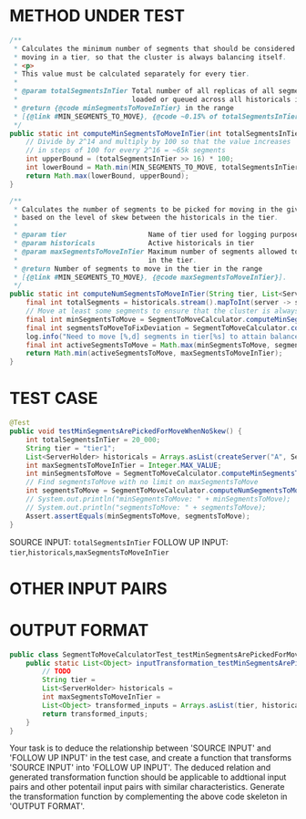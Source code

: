 # METHOD UNDER TEST
```java
/**
 * Calculates the minimum number of segments that should be considered for
 * moving in a tier, so that the cluster is always balancing itself.
 * <p>
 * This value must be calculated separately for every tier.
 *
 * @param totalSegmentsInTier Total number of all replicas of all segments
 *                            loaded or queued across all historicals in the tier.
 * @return {@code minSegmentsToMoveInTier} in the range
 * [{@link #MIN_SEGMENTS_TO_MOVE}, {@code ~0.15% of totalSegmentsInTier}].
 */
public static int computeMinSegmentsToMoveInTier(int totalSegmentsInTier) {
    // Divide by 2^14 and multiply by 100 so that the value increases
    // in steps of 100 for every 2^16 = ~65k segments
    int upperBound = (totalSegmentsInTier >> 16) * 100;
    int lowerBound = Math.min(MIN_SEGMENTS_TO_MOVE, totalSegmentsInTier);
    return Math.max(lowerBound, upperBound);
}

/**
 * Calculates the number of segments to be picked for moving in the given tier,
 * based on the level of skew between the historicals in the tier.
 *
 * @param tier                    Name of tier used for logging purposes
 * @param historicals             Active historicals in tier
 * @param maxSegmentsToMoveInTier Maximum number of segments allowed to be moved
 *                                in the tier.
 * @return Number of segments to move in the tier in the range
 * [{@link #MIN_SEGMENTS_TO_MOVE}, {@code maxSegmentsToMoveInTier}].
 */
public static int computeNumSegmentsToMoveInTier(String tier, List<ServerHolder> historicals, int maxSegmentsToMoveInTier) {
    final int totalSegments = historicals.stream().mapToInt(server -> server.getProjectedSegments().getTotalSegmentCount()).sum();
    // Move at least some segments to ensure that the cluster is always balancing itself
    final int minSegmentsToMove = SegmentToMoveCalculator.computeMinSegmentsToMoveInTier(totalSegments);
    final int segmentsToMoveToFixDeviation = SegmentToMoveCalculator.computeNumSegmentsToMoveToBalanceTier(tier, historicals);
    log.info("Need to move [%,d] segments in tier[%s] to attain balance. Allowed values are [min=%d, max=%d].", segmentsToMoveToFixDeviation, tier, minSegmentsToMove, maxSegmentsToMoveInTier);
    final int activeSegmentsToMove = Math.max(minSegmentsToMove, segmentsToMoveToFixDeviation);
    return Math.min(activeSegmentsToMove, maxSegmentsToMoveInTier);
}

```


# TEST CASE
```java
@Test
public void testMinSegmentsArePickedForMoveWhenNoSkew() {
    int totalSegmentsInTier = 20_000;
    String tier = "tier1";
    List<ServerHolder> historicals = Arrays.asList(createServer("A", SegmentToMoveCalculatorTest.WIKI_SEGMENTS), createServer("B", SegmentToMoveCalculatorTest.WIKI_SEGMENTS));
    int maxSegmentsToMoveInTier = Integer.MAX_VALUE;
    int minSegmentsToMove = SegmentToMoveCalculator.computeMinSegmentsToMoveInTier(totalSegmentsInTier);
    // Find segmentsToMove with no limit on maxSegmentsToMove
    int segmentsToMove = SegmentToMoveCalculator.computeNumSegmentsToMoveInTier(tier, historicals, maxSegmentsToMoveInTier);
    // System.out.println("minSegmentsToMove: " + minSegmentsToMove);
    // System.out.println("segmentsToMove: " + segmentsToMove);
    Assert.assertEquals(minSegmentsToMove, segmentsToMove);
}

```
SOURCE INPUT: `totalSegmentsInTier`
FOLLOW UP INPUT: `tier`,`historicals`,`maxSegmentsToMoveInTier`


# OTHER INPUT PAIRS 



# OUTPUT FORMAT
```java
public class SegmentToMoveCalculatorTest_testMinSegmentsArePickedForMoveWhenNoSkew {
    public static List<Object> inputTransformation_testMinSegmentsArePickedForMoveWhenNoSkew(int totalSegmentsInTier)  {
        // TODO
        String tier = 
		List<ServerHolder> historicals = 
		int maxSegmentsToMoveInTier = 
		List<Object> transformed_inputs = Arrays.asList(tier, historicals, maxSegmentsToMoveInTier);
		return transformed_inputs;
    }
}
```
Your task is to deduce the relationship between 'SOURCE INPUT' and 'FOLLOW UP INPUT' in the test case, and create a function that transforms 'SOURCE INPUT' into 'FOLLOW UP INPUT'.
The deduced relation and generated transformation function should be applicable to addtional input pairs and other potentail input pairs with similar characteristics.
Generate the transformation function by complementing the above code skeleton in 'OUTPUT FORMAT'.